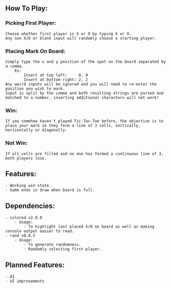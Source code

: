 ## How To Play:
### Picking First Player:
    Choose whether first player is X or O by typing X or O. 
    Any non X/O or blank input will randomly choose a starting player.
### Placing Mark On Board:
    Simply type the x and y position of the spot on the board separated by a comma. 
        Ex:
            Insert at top left:     0, 0
            Insert at bottom right: 2, 2
    Any weird inputs will be ignored and you will need to re-enter the position you wish to mark.
    Input is split by the comma and both resulting strings are parsed and matched to a number, inserting additional characters will not work!
### Win:
    If you somehow haven't played Tic-Tac-Toe before, the objective is to place your mark so they form a line of 3 cells, vertically, horizontally or diagonally.
### Not Win:
    If all cells are filled and no one has formed a continuous line of 3, both players lose.

## Features: 
    - Working win state.
    - Game ends in draw when board is full.

## Dependencies:
    - colored v2.0.0
        - Usage: 
            - To highlight last placed X/O on board as well as making console output easier to read.
    - rand v0.8.5
        - Usage:
            - To generate randomness.
            - Randomly selecting first player.

## Planned Features:
    - AI
    - UI improvements
